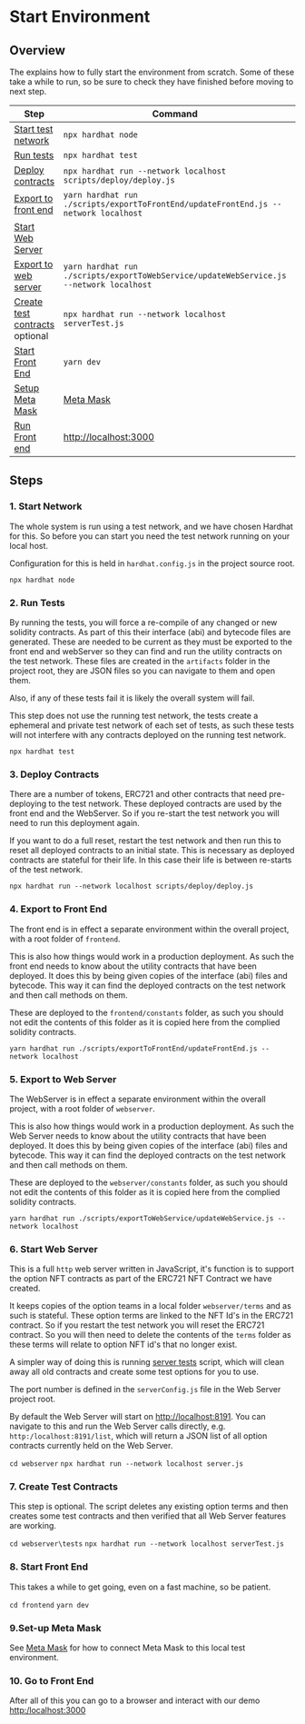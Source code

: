 # Start Environment

## Overview

The explains how to fully start the environment from scratch. Some of these take a while to run, so be sure to check they have finished before moving to next step.

| Step | Command | Folder |
| ------- | ------- | ------ |
| [Start test network](start-network)| ```npx hardhat node```| ```project root``` |
| [Run tests](run-tests) | ```npx hardhat test``` | ```project root``` |
| [Deploy contracts](deploy-contracts) | ```npx hardhat run --network localhost scripts/deploy/deploy.js``` | ```project root``` |
| [Export to front end](export-to-front-end) | ```yarn hardhat run ./scripts/exportToFrontEnd/updateFrontEnd.js --network localhost``` | ```project root``` |
| [Start Web Server](start-web-server)| | ```project root/webserver```|
| [Export to web server](export-to-web-server) | ```yarn hardhat run ./scripts/exportToWebService/updateWebService.js --network localhost``` | ```project root``` |
| [Create test contracts](create-test-contracts) optional | ```npx hardhat run --network localhost serverTest.js``` | ```project root/webserver/tests```|
| [Start Front End](start-front-end) | ```yarn dev``` | ```project root/frontend``` |
| [Setup Meta Mask](set-up-meta-mask) | [Meta Mask](start-ui.md#install-metamask) | |
| [Run Front end](go-to-front-end) | [http://localhost:3000](http://localhost:3000) | |

## Steps

### 1. Start Network

The whole system is run using a test network, and we have chosen Hardhat for this. So before you can start you need the test network running on your local host.

Configuration for this is held in ```hardhat.config.js``` in the project source root.

```npx hardhat node```

### 2. Run Tests

By running the tests, you will force a re-compile of any changed or new solidity contracts. As part of this their interface (abi) and bytecode files are generated. These are needed to be current as they must be exported to the front end and webServer so they can find and run the utility contracts on the test network. These files are created in the ```artifacts``` folder in the project root, they are JSON files so you can navigate to them and open them.

Also, if any of these tests fail it is likely the overall system will fail.

This step does not use the running test network, the tests create a ephemeral and private test network of each set of tests, as such these tests will not interfere with any contracts deployed on the running test network.

```npx hardhat test```

### 3. Deploy Contracts

There are a number of tokens, ERC721 and other contracts that need pre-deploying to the test network. These deployed contracts are used by the front end and the WebServer. So if you re-start the test network you will need to run this deployment again.

If you want to do a full reset, restart the test network and then run this to reset all deployed contracts to an initial state. This is necessary as deployed contracts are stateful for their life. In this case their life is between re-starts of the test network.

```npx hardhat run --network localhost scripts/deploy/deploy.js```

### 4. Export to Front End

The front end is in effect a separate environment within the overall project, with a root folder of ```frontend```.

This is also how things would work in a production deployment. As such the front end needs to know about the utility contracts that have been deployed. It does this by being given copies of the interface (abi) files and bytecode. This way it can find the deployed contracts on the test network and then call methods on them.

These are deployed to the ```frontend/constants``` folder, as such you should not edit the contents of this folder as it is copied here from the complied solidity contracts.

```yarn hardhat run ./scripts/exportToFrontEnd/updateFrontEnd.js --network localhost```

### 5. Export to Web Server

The WebServer is in effect a separate environment within the overall project, with a root folder of ```webserver```.

This is also how things would work in a production deployment. As such the Web Server needs to know about the utility contracts that have been deployed. It does this by being given copies of the interface (abi) files and bytecode. This way it can find the deployed contracts on the test network and then call methods on them.

These are deployed to the ```webserver/constants``` folder, as such you should not edit the contents of this folder as it is copied here from the complied solidity contracts.

```yarn hardhat run ./scripts/exportToWebService/updateWebService.js --network localhost```

### 6. Start Web Server

This is a full ```http``` web server written in JavaScript, it's function is to support the option NFT contracts as part of the ERC721 NFT Contract we have created.

It keeps copies of the option teams in a local folder ```webserver/terms``` and as such is stateful. These option terms are linked to the NFT Id's in the ERC721 contract. So if you restart the test network you will reset the ERC721 contract. So you will then need to delete the contents of the ```terms``` folder as these terms will relate to option NFT id's that no longer exist.

A simpler way of doing this is running [server tests](create-test-contracts) script, which will clean away all old contracts and create some test options for you to use.

The port number is defined in the ```serverConfig.js``` file in the Web Server project root. 

By default the Web Server will start on [http://localhost:8191](http:://localhost:8191). You can navigate to this and run the Web Server calls directly, e.g. ```http:/localhost:8191/list```, which will return a JSON list of all option contracts currently held on the Web Server.

```cd webserver```
```npx hardhat run --network localhost server.js```

### 7. Create Test Contracts

This step is optional. The script deletes any existing option terms and then creates some test contracts and then verified that all Web Server features are working.

```cd webserver\tests```
```npx hardhat run --network localhost serverTest.js```

### 8. Start Front End

This takes a while to get going, even on a fast machine, so be patient.

```cd frontend```
```yarn dev```

### 9.Set-up Meta Mask

See [Meta Mask](start-ui.md#install-metamask) for how to connect Meta Mask to this local test environment.

### 10. Go to Front End

After all of this you can go to a browser and interact with our demo [http:/localhost:3000](http:/localhost:3000)